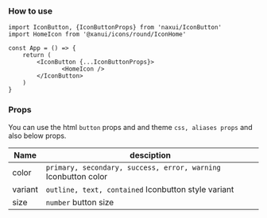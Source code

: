 ### How to use

```tsx
import IconButton, {IconButtonProps} from 'naxui/IconButton'
import HomeIcon from '@xanui/icons/round/IconHome'

const App = () => {
    return (
        <IconButton {...IconButtonProps}>
               <HomeIcon />
        </IconButton>
    )
}
```


### Props
You can use the html `button` props and and theme `css, aliases props` and also below props.

| Name    | desciption                                                     |
| ------- | -------------------------------------------------------------- |
| color   | `primary, secondary, success, error, warning` Iconbutton color |
| variant | `outline, text, contained` Iconbutton style variant            |
| size    | `number` button size                                           |
